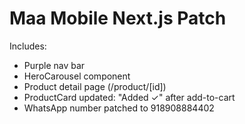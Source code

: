 
# Maa Mobile Next.js Patch

Includes:
- Purple nav bar
- HeroCarousel component
- Product detail page (/product/[id])
- ProductCard updated: "Added ✓" after add-to-cart
- WhatsApp number patched to 918908884402
